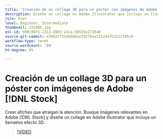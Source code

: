 ```yaml
---
title: 'Creación de un collage 3D para un póster con imágenes de Adobe [!DNL Stock] '
description: Diseñe un collage en Adobe Illustrator que incluya un llamativo efecto 3D a partir de imágenes en Adobe [!DNL Stock]
role: User
level: Beginner, Intermediate
thumbnail: 331805.jpg
exl-id: 500c88f5-1313-49b5-a3ca-38535e172640
source-git-commit: e3982cf31ebb0dac5927baa1352447b3222785c9
workflow-type: tm+mt
source-wordcount: '59'
ht-degree: 0%

---
```


# Creación de un collage 3D para un póster con imágenes de Adobe [!DNL Stock]

Crear afiches que atraigan la atención. Busque imágenes relevantes en Adobe [!DNL Stock] y diseñe un collage en Adobe Illustrator que incluya un llamativo efecto 3D.

>[!VIDEO](https://video.tv.adobe.com/v/331805?hidetitle=true)
